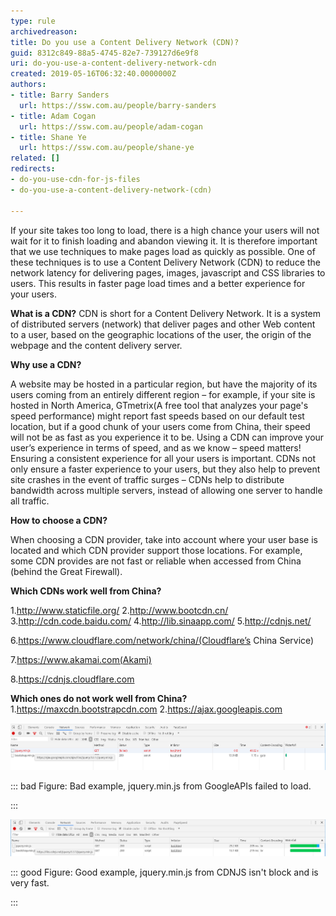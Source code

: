 ```yaml
---
type: rule
archivedreason: 
title: Do you use a Content Delivery Network (CDN)?
guid: 8312c849-88a5-4745-82e7-739127d6e9f8
uri: do-you-use-a-content-delivery-network-cdn
created: 2019-05-16T06:32:40.0000000Z
authors:
- title: Barry Sanders
  url: https://ssw.com.au/people/barry-sanders
- title: Adam Cogan
  url: https://ssw.com.au/people/adam-cogan
- title: Shane Ye
  url: https://ssw.com.au/people/shane-ye
related: []
redirects:
- do-you-use-cdn-for-js-files
- do-you-use-a-content-delivery-network-(cdn)

---
```


If your site takes too long to load, there is a high chance your users will not wait for it to finish loading and abandon viewing it. It is therefore important that we use techniques to make pages load as quickly as possible. One of these techniques is to use a Content Delivery Network (CDN) to reduce the network latency for delivering pages, images, javascript and CSS libraries to users. This results in faster page load times and a better experience for your users.

<!--endintro-->
**What is a CDN?** 
CDN is short for a Content Delivery Network. It is a system of distributed servers (network) that deliver pages and other Web content to a user, based on the geographic locations of the user, the origin of the webpage and the content delivery server.

**Why use a CDN?** 

 A website may be hosted in a particular region, but have the majority of its users coming from an entirely different region – for example, if your site is hosted in North America, GTmetrix(A free tool that analyzes your page's speed performance) might report fast speeds based on our default test location, but if a good chunk of your users come from China, their speed will not be as fast as you experience it to be.
Using a CDN can improve your user’s experience in terms of speed, and as we know – speed matters!
Ensuring a consistent experience for all your users is important.
CDNs not only ensure a faster experience to your users, but they also help to prevent site crashes in the event of traffic surges – CDNs help to distribute bandwidth across multiple servers, instead of allowing one server to handle all traffic.





 **How to choose a CDN?** 


When choosing a CDN provider, take into account where your user base is located and which CDN provider support those locations. For example, some CDN provides are not fast or reliable when accessed from China (behind the Great Firewall).



**Which CDNs work well from China?** 

 1.http://www.staticfile.org/
2.http://www.bootcdn.cn/
3.http://cdn.code.baidu.com/
4.http://lib.sinaapp.com/
5.http://cdnjs.net/


6.https://www.cloudflare.com/network/china/(Cloudflare’s China Service)


7.https://www.akamai.com(Akami)


8.https://cdnjs.cloudflare.com 



**Which ones do not work well from China?** 
1.https://maxcdn.bootstrapcdn.com
2.https://ajax.googleapis.com


![5-28.1.png](5-28.4.png)



::: bad
Figure: Bad example, jquery.min.js from GoogleAPIs failed to load.

:::


![5-28.2.png](5-28.5.png)



::: good
Figure: Good example, jquery.min.js from CDNJS isn't block and is very fast.

:::
